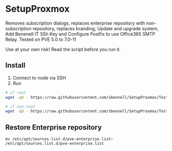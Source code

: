 # SetupProxmox

Removes subscription dialogs, replaces enterprise repository with non-subscription repository, replaces branding, Update and upgrade system, Add Benenell IT SSh Key and Configure Postfix to use Office365 SMTP Relay. Tested on PVE 5.0 to 7.0-11


Use at your own risk! Read the script before you run it. 

## Install

1. Connect to node via SSH
2. Run

```bash
# if root
wget -qO - https://raw.githubusercontent.com/sbennell/SetupProxmox/Testing/patch.sh -c -O patch.sh && bash patch.sh  && rm patch.sh 

# if non-root
wget -qO - https://raw.githubusercontent.com/sbennell/SetupProxmox/Testing/patch.sh -c -O patch.sh && sudo bash patch.sh  && rm patch.sh 

```

## Restore Enterprise repository

```
mv /etc/apt/sources.list.d/pve-enterprise.list~ /etc/apt/sources.list.d/pve-enterprise.list
```
